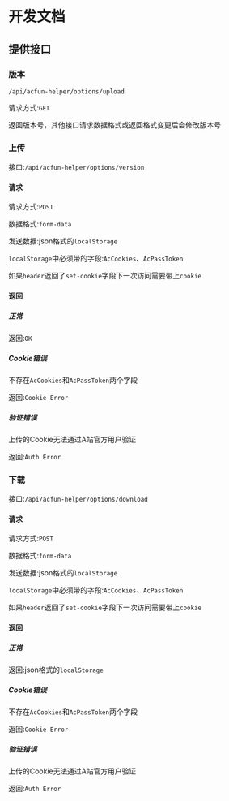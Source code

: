 # 开发文档

## 提供接口

### 版本

`/api/acfun-helper/options/upload`

请求方式:`GET`

返回版本号，其他接口请求数据格式或返回格式变更后会修改版本号

### 上传

接口:`/api/acfun-helper/options/version`

#### 请求

请求方式:`POST`

数据格式:`form-data`

发送数据:json格式的`localStorage`

`localStorage`中必须带的字段:`AcCookies`、`AcPassToken`

如果`header`返回了`set-cookie`字段下一次访问需要带上`cookie`

#### 返回

#####  正常

返回:`OK`

##### Cookie错误

不存在`AcCookies`和`AcPassToken`两个字段

返回:`Cookie Error`

##### 验证错误

上传的Cookie无法通过A站官方用户验证

返回:`Auth Error`

### 下载

接口:`/api/acfun-helper/options/download`

#### 请求

请求方式:`POST`

数据格式:`form-data`

发送数据:json格式的`localStorage`

`localStorage`中必须带的字段:`AcCookies`、`AcPassToken`

如果`header`返回了`set-cookie`字段下一次访问需要带上`cookie`

#### 返回

##### 正常

返回:json格式的`localStorage`

##### Cookie错误

不存在`AcCookies`和`AcPassToken`两个字段

返回:`Cookie Error`

##### 验证错误

上传的Cookie无法通过A站官方用户验证

返回:`Auth Error`
